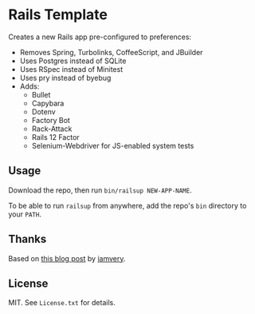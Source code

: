 # Rails Template

Creates a new Rails app pre-configured to preferences:

- Removes Spring, Turbolinks, CoffeeScript, and JBuilder
- Uses Postgres instead of SQLite
- Uses RSpec instead of Minitest
- Uses pry instead of byebug
- Adds:
  - Bullet
  - Capybara
  - Dotenv
  - Factory Bot
  - Rack-Attack
  - Rails 12 Factor
  - Selenium-Webdriver for JS-enabled system tests

## Usage

Download the repo, then run `bin/railsup NEW-APP-NAME`.

To be able to run `railsup` from anywhere, add the repo's `bin` directory to your `PATH`.

## Thanks

Based on [this blog post](http://iamvery.com/2015/02/17/rails-new-for-you.html) by [iamvery](https://github.com/iamvery).

## License

MIT. See `License.txt` for details.
